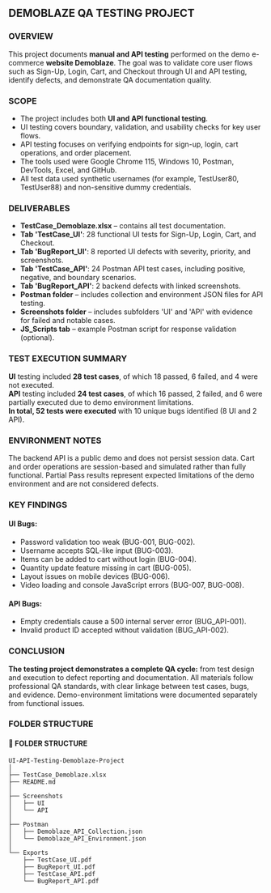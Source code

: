 ## DEMOBLAZE QA TESTING PROJECT

 ### OVERVIEW

This project documents **manual and API testing** performed on the demo e-commerce **website Demoblaze**. The goal was to validate core user flows such as Sign-Up, Login, Cart, and Checkout through UI and API testing, identify defects, and demonstrate QA documentation quality.

### SCOPE

- The project includes both **UI and API functional testing**.
- UI testing covers boundary, validation, and usability checks for key user flows.
- API testing focuses on verifying endpoints for sign-up, login, cart operations, and order placement.
- The tools used were Google Chrome 115, Windows 10, Postman, DevTools, Excel, and GitHub.
- All test data used synthetic usernames (for example, TestUser80, TestUser88) and non-sensitive dummy credentials.

### DELIVERABLES

- **TestCase_Demoblaze.xlsx** – contains all test documentation.
- **Tab 'TestCase_UI'**: 28 functional UI tests for Sign-Up, Login, Cart, and Checkout.
- **Tab 'BugReport_UI'**: 8 reported UI defects with severity, priority, and screenshots.
- **Tab 'TestCase_API'**: 24 Postman API test cases, including positive, negative, and boundary scenarios.
- **Tab 'BugReport_API'**: 2 backend defects with linked screenshots.
- **Postman folder** – includes collection and environment JSON files for API testing.
- **Screenshots folder** – includes subfolders 'UI' and 'API' with evidence for failed and notable cases.
- **JS_Scripts tab** – example Postman script for response validation (optional).

### TEST EXECUTION SUMMARY

**UI** testing included **28 test cases**, of which 18 passed, 6 failed, and 4 were not executed.    
**API** testing included **24 test cases**, of which 16 passed, 2 failed, and 6 were partially executed due to demo environment limitations.     
**In total, 52 tests were executed** with 10 unique bugs identified (8 UI and 2 API).

### ENVIRONMENT NOTES

The backend API is a public demo and does not persist session data.
Cart and order operations are session-based and simulated rather than fully functional.
Partial Pass results represent expected limitations of the demo environment and are not considered defects.

### KEY FINDINGS

#### UI Bugs:
- Password validation too weak (BUG-001, BUG-002).
- Username accepts SQL-like input (BUG-003).
- Items can be added to cart without login (BUG-004).
- Quantity update feature missing in cart (BUG-005).
- Layout issues on mobile devices (BUG-006).
- Video loading and console JavaScript errors (BUG-007, BUG-008).

#### API Bugs:

- Empty credentials cause a 500 internal server error (BUG_API-001).
- Invalid product ID accepted without validation (BUG_API-002).

### CONCLUSION

**The testing project demonstrates a complete QA cycle:** from test design and execution to defect reporting and documentation.
All materials follow professional QA standards, with clear linkage between test cases, bugs, and evidence.
Demo-environment limitations were documented separately from functional issues.

### FOLDER STRUCTURE
#### 📁 FOLDER STRUCTURE
```text
UI-API-Testing-Demoblaze-Project
│
├── TestCase_Demoblaze.xlsx
├── README.md
│
├── Screenshots
│   ├── UI
│   └── API
│
├── Postman
│   ├── Demoblaze_API_Collection.json
│   └── Demoblaze_API_Environment.json
│
└── Exports
    ├── TestCase_UI.pdf
    ├── BugReport_UI.pdf
    ├── TestCase_API.pdf
    └── BugReport_API.pdf


